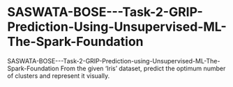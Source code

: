 # SASWATA-BOSE---Task-2-GRIP-Prediction-Using-Unsupervised-ML-The-Spark-Foundation
SASWATA-BOSE---Task-2-GRIP-Prediction-using-Unsupervised-ML-The-Spark-Foundation From the given ‘Iris’ dataset, predict the optimum number of clusters and represent it visually.
